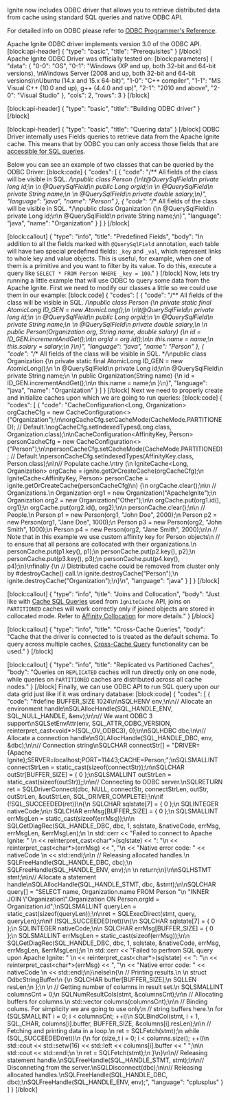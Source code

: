 Ignite now includes ODBC driver that allows you to retrieve distributed data from cache using standard SQL queries and native ODBC API.

For detailed info on ODBC please refer to [ODBC Programmer's Reference](https://msdn.microsoft.com/en-us/library/ms714177.aspx).

Apache Ignite ODBC driver implements version 3.0 of the ODBC API.
[block:api-header]
{
  "type": "basic",
  "title": "Prerequisites"
}
[/block]
Apache Ignite ODBC Driver was officially tested on:
[block:parameters]
{
  "data": {
    "0-0": "OS",
    "0-1": "Windows (XP and up, both 32-bit and 64-bit versions), \nWindows Server (2008 and up, both 32-bit and 64-bit versions)\nUbuntu (14.x and 15.x 64-bit)",
    "1-0": "C++ compiler",
    "1-1": "MS Visual C++ (10.0 and up), g++ (4.4.0 and up)",
    "2-1": "2010 and above",
    "2-0": "Visual Studio"
  },
  "cols": 2,
  "rows": 3
}
[/block]

[block:api-header]
{
  "type": "basic",
  "title": "Building ODBC driver"
}
[/block]

[block:api-header]
{
  "type": "basic",
  "title": "Quering data"
}
[/block]
ODBC Driver internally uses Fields queries to retrieve data from the Apache Ignite cache. This means that by ODBC you can only access those fields that are [accessible for SQL queries](/docs/sql-queries#section-making-fields-visible-for-sql-queries).

Below you can see an example of two classes that can be queried by the ODBC Driver:
[block:code]
{
  "codes": [
    {
      "code": "/** All fields of the class will be visible in SQL. */\npublic class Person {\n\t@QuerySqlField\n  private long id;\n  \n  @QuerySqlField\n  public Long orgId;\n  \n  @QuerySqlField\n  private String name;\n  \n  @QuerySqlField\n  private double salary;\n}",
      "language": "java",
      "name": "Person"
    },
    {
      "code": "/** All fields of the class will be visible in SQL. */\npublic class Organization {\n  @QuerySqlField\n  private Long id;\n\n  @QuerySqlField\n  private String name;\n}",
      "language": "java",
      "name": "Organization"
    }
  ]
}
[/block]

[block:callout]
{
  "type": "info",
  "title": "Predefined Fields",
  "body": "In addition to all the fields marked with `@QuerySqlField` annotation, each table will have two special predefined fields: `_key` and `_val`, which represent links to whole key and value objects. This is useful, for example, when one of them is a primitive and you want to filter by its value. To do this, execute a query like `SELECT * FROM Person WHERE _key = 100`."
}
[/block]
Now, lets try running a little example that will use ODBC to query some data from the Apache Ignite. First we need to modify our classes a little so we could use them in our example:
[block:code]
{
  "codes": [
    {
      "code": "/** All fields of the class will be visible in SQL. */\npublic class Person {\n  private static final AtomicLong ID_GEN = new AtomicLong();\n  \n\t@QuerySqlField\n  private long id;\n  \n  @QuerySqlField\n  public Long orgId;\n  \n  @QuerySqlField\n  private String name;\n  \n  @QuerySqlField\n  private double salary;\n  \n  public Person(Organization org, String name, double salary) {\n    id = ID_GEN.incrementAndGet();\n\n    orgId = org.id();\n\n    this.name = name;\n    this.salary = salary;\n  }\n}",
      "language": "java",
      "name": "Person"
    },
    {
      "code": "/** All fields of the class will be visible in SQL. */\npublic class Organization {\n  private static final AtomicLong ID_GEN = new AtomicLong();\n  \n  @QuerySqlField\n  private Long id;\n\n  @QuerySqlField\n  private String name;\n  \n  public Organization(String name) {\n    id = ID_GEN.incrementAndGet();\n\n    this.name = name;\n  }\n}",
      "language": "java",
      "name": "Organization"
    }
  ]
}
[/block]
Next we need to properly create and initialize caches upon which we are going to run queries:
[block:code]
{
  "codes": [
    {
      "code": "CacheConfiguration<Long, Organization> orgCacheCfg = new CacheConfiguration<>(\"Organization\");\n\norgCacheCfg.setCacheMode(CacheMode.PARTITIONED); // Default.\nogCacheCfg.setIndexedTypes(Long.class, Organization.class);\n\nCacheConfiguration<AffinityKey<Long>, Person> personCacheCfg = new CacheConfiguration<>(\"Person\");\n\npersonCacheCfg.setCacheMode(CacheMode.PARTITIONED); // Default.\npersonCacheCfg.setIndexedTypes(AffinityKey.class, Person.class);\n\n// Populate cache.\ntry (\n  IgniteCache<Long, Organization> orgCache = ignite.getOrCreateCache(orgCacheCfg);\n  IgniteCache<AffinityKey<Long>, Person> personCache = ignite.getOrCreateCache(personCacheCfg)\n) {\n  orgCache.clear();\n\n  // Organizations.\n  Organization org1 = new Organization(\"ApacheIgnite\");\n  Organization org2 = new Organization(\"Other\");\n\n  orgCache.put(org1.id(), org1);\n  orgCache.put(org2.id(), org2);\n\n  personCache.clear();\n\n  // People.\n  Person p1 = new Person(org1, \"John Doe\", 2000);\n  Person p2 = new Person(org1, \"Jane Doe\", 1000);\n  Person p3 = new Person(org2, \"John Smith\", 1000);\n  Person p4 = new Person(org2, \"Jane Smith\", 2000);\n\n  // Note that in this example we use custom affinity key for Person objects\n  // to ensure that all persons are collocated with their organizations.\n  personCache.put(p1.key(), p1);\n  personCache.put(p2.key(), p2);\n  personCache.put(p3.key(), p3);\n  personCache.put(p4.key(), p4);\n}\nfinally {\n  // Distributed cache could be removed from cluster only by #destroyCache() call.\n  ignite.destroyCache(\"Person\");\n  ignite.destroyCache(\"Organization\");\n}\n",
      "language": "java"
    }
  ]
}
[/block]

[block:callout]
{
  "type": "info",
  "title": "Joins and Collocation",
  "body": "Just like with [Cache SQL Queries](doc:cache-queries) used from `IgniteCache` API, joins on `PARTITIONED` caches will work correctly only if joined objects are stored in collocated mode. Refer to [Affinity Collocation](/docs/affinity-collocation#collocate-data-with-data) for more details."
}
[/block]

[block:callout]
{
  "type": "info",
  "title": "Cross-Cache Queries",
  "body": "Cache that the driver is connected to is treated as the default schema. To query across multiple caches, [Cross-Cache Query](/docs/cache-queries#cross-cache-queries) functionality can be used."
}
[/block]

[block:callout]
{
  "type": "info",
  "title": "Replicated vs Partitioned Caches",
  "body": "Queries on `REPLICATED` caches will run directly only on one node, while queries on `PARTITIONED` caches are distributed across all cache nodes."
}
[/block]
Finally, we can use ODBC API to run SQL query upon our data grid just like if it was ordinary database:
[block:code]
{
  "codes": [
    {
      "code": "#define BUFFER_SIZE 1024\n\nSQLHENV env;\n\n// Allocate an environment handle\nSQLAllocHandle(SQL_HANDLE_ENV, SQL_NULL_HANDLE, &env);\n\n// We want ODBC 3 support\nSQLSetEnvAttr(env, SQL_ATTR_ODBC_VERSION, reinterpret_cast<void*>(SQL_OV_ODBC3), 0);\n\nSQLHDBC dbc;\n\n// Allocate a connection handle\nSQLAllocHandle(SQL_HANDLE_DBC, env, &dbc);\n\n// Connection string\nSQLCHAR connectStr[] = \"DRIVER={Apache Ignite};SERVER=localhost;PORT=11443;CACHE=Person;\";\nSQLSMALLINT connectStrLen = static_cast<SQLSMALLINT>(sizeof(connectStr));\n\nSQLCHAR outStr[BUFFER_SIZE] = { 0 };\nSQLSMALLINT outStrLen = static_cast<SQLSMALLINT>(sizeof(outStr));;\n\n// Connecting to ODBC server.\nSQLRETURN ret = SQLDriverConnect(dbc, NULL, connectStr, connectStrLen, outStr, outStrLen, &outStrLen, SQL_DRIVER_COMPLETE);\n\nif (!SQL_SUCCEEDED(ret))\n{\n  SQLCHAR sqlstate[7] = { 0 };\n  SQLINTEGER nativeCode;\n\n  SQLCHAR errMsg[BUFFER_SIZE] = { 0 };\n  SQLSMALLINT errMsgLen = static_cast<SQLSMALLINT>(sizeof(errMsg));\n\n  SQLGetDiagRec(SQL_HANDLE_DBC, dbc, 1, sqlstate, &nativeCode, errMsg, errMsgLen, &errMsgLen);\n  \n  std::cerr << \"Failed to connect to Apache Ignite: \" \n            << reinterpret_cast<char*>(sqlstate) << \": \"\n            << reinterpret_cast<char*>(errMsg) << \", \"\n            << \"Native error code: \" << nativeCode \n            << std::endl;\n\n  // Releasing allocated handles.\n  SQLFreeHandle(SQL_HANDLE_DBC, dbc);\n  SQLFreeHandle(SQL_HANDLE_ENV, env);\n  \n  return;\n}\n\nSQLHSTMT stmt;\n\n// Allocate a statement handle\nSQLAllocHandle(SQL_HANDLE_STMT, dbc, &stmt);\n\nSQLCHAR query[] = \"SELECT name, Organization.name FROM Person \"\n  \"INNER JOIN \\\"Organization\\\".Organization ON Person.orgId = Organization.id\";\nSQLSMALLINT queryLen = static_cast<SQLSMALLINT>(sizeof(queryLen));\n\nret = SQLExecDirect(stmt, query, queryLen);\n\nif (!SQL_SUCCEEDED(ret))\n{\n  SQLCHAR sqlstate[7] = { 0 };\n  SQLINTEGER nativeCode;\n\n  SQLCHAR errMsg[BUFFER_SIZE] = { 0 };\n  SQLSMALLINT errMsgLen = static_cast<SQLSMALLINT>(sizeof(errMsg));\n\n  SQLGetDiagRec(SQL_HANDLE_DBC, dbc, 1, sqlstate, &nativeCode, errMsg, errMsgLen, &errMsgLen);\n  \n  std::cerr << \"Failed to perfrom SQL query upon Apache Ignite: \" \n            << reinterpret_cast<char*>(sqlstate) << \": \"\n            << reinterpret_cast<char*>(errMsg) << \", \"\n            << \"Native error code: \" << nativeCode \n            << std::endl;\n}\nelse\n{\n  // Printing results.\n  \n  struct OdbcStringBuffer\n  {\n    SQLCHAR buffer[BUFFER_SIZE];\n    SQLLEN resLen;\n  };\n  \n  // Getting number of columns in result set.\n  SQLSMALLINT columnsCnt = 0;\n  SQLNumResultCols(stmt, &columnsCnt);\n\n  // Allocating buffers for columns.\n  std::vector<OdbcStringBuffer> columns(columnsCnt);\n\n  // Binding colums. For simplicity we are going to use only\n  // string buffers here.\n  for (SQLSMALLINT i = 0; i < columnsCnt; ++i)\n    SQLBindCol(stmt, i + 1, SQL_CHAR, columns[i].buffer, BUFFER_SIZE, &columns[i].resLen);\n\n  // Fetching and printing data in a loop.\n  ret = SQLFetch(stmt);\n  while (SQL_SUCCEEDED(ret))\n  {\n    for (size_t i = 0; i < columns.size(); ++i)\n      std::cout << std::setw(16) << std::left << columns[i].buffer << \" \";\n\n    std::cout << std::endl;\n    \n    ret = SQLFetch(stmt);\n  }\n}\n\n// Releasing statement handle.\nSQLFreeHandle(SQL_HANDLE_STMT, stmt);\n\n// Disconneting from the server.\nSQLDisconnect(dbc);\n\n// Releasing allocated handles.\nSQLFreeHandle(SQL_HANDLE_DBC, dbc);\nSQLFreeHandle(SQL_HANDLE_ENV, env);",
      "language": "cplusplus"
    }
  ]
}
[/block]